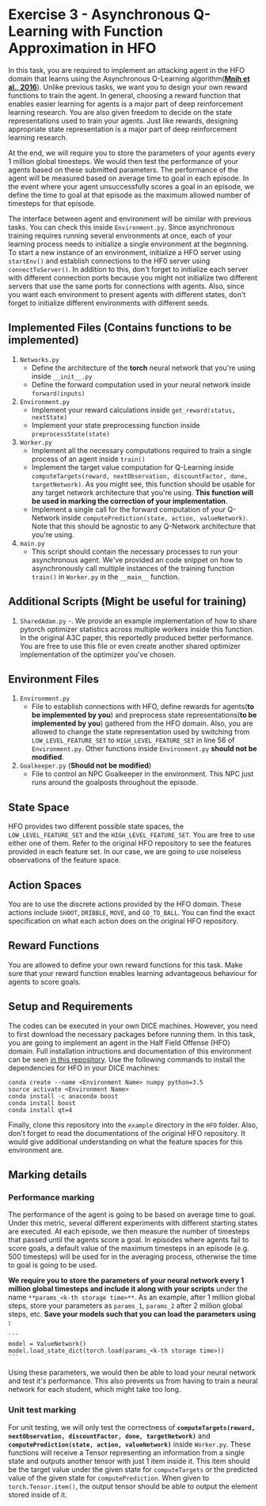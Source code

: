 # Exercise 3 - Asynchronous Q-Learning with Function Approximation in HFO

In this task, you are required to implement an attacking agent in the HFO domain that learns using the Asynchronous Q-Learning  algorithm([**Mnih et al., 2016**](https://arxiv.org/pdf/1602.01783.pdf)). Unlike previous tasks, we want you to design your own reward functions to train the agent. In general, choosing a reward function that enables easier learning for agents is a major part of deep reinforcement learning research. You are also given freedom to decide on the state representations used to train your agents. Just like rewards, designing appropriate state representation is a major part of deep reinforcement learning research.

At the end, we will require you to store the parameters of your agents every 1 million global timesteps. We would then test the performance of your agents based on these submitted parameters. The performance of the agent will be measured based on average time to goal in each episode. In the event where your agent unsuccessfully scores a goal in an episode, we define the time to goal at that episode as the maximum allowed number of timesteps for that episode.

The interface between agent and environment will be similar with previous tasks. You can check this inside `Environment.py`. Since asynchronous training requires running several environments at once, each of your learning process needs to initialize a single environment at the beginning. To start a new instance of an environment, initialize a HFO server using `startEnv()` and establish connections to the HF0 server using `connectToServer()`. In addition to this, don't forget to initialize each server with different connection ports because you might not initialize two different servers that use the same ports for connections with agents. Also, since you want each environment to present agents with different states, don't forget to initialize different environments with different seeds.

## Implemented Files (**Contains functions to be implemented**)
1. `Networks.py` 
   - Define the architecture of the **torch** neural network that you're using inside `__init__.py`
   - Define the forward computation used in your neural network inside `forward(inputs)`
2. `Environment.py` 
   - Implement your reward calculations inside `get_reward(status, nextState)`
   - Implement your state preprocessing function inside `preprocessState(state)`
3. `Worker.py`
   - Implement all the necessary computations required to train a single process of an agent inside `train()`
   - Implement the target value computation for Q-Learning inside `computeTargets(reward, nextObservation, discountFactor, done, targetNetwork)`. As you might see, this function should be usable for any target network architecture that you're using. **This function will be used in marking the correction of your implementation**.
   - Implement a single call for the forward computation of your Q-Network inside `computePrediction(state, action, valueNetwork)`. Note that this should be agnostic to any Q-Network architecture that you're using.
4. `main.py` 
   - This script should contain the necessary processes to run your asynchronous agent. We've provided an code snippet on how to asynchronously call multiple instances of the training function `train()` in `Worker.py` in the `__main__` function. 

## Additional Scripts (**Might be useful for training**)
1. `SharedAdam.py`
   -. We provide an example implementation of how to share pytorch optimizer statistics across multiple workers inside this function. In the original A3C paper, this reportedly produced better performance. You are free to use this file or even create another shared optimizer implementation of the optimizer you've chosen.

## Environment Files
1. `Environment.py`
   - File to establish connections with HFO, define rewards for agents(**to be implemented by you**)
 and preprocess state representations(**to be implemented by you**) gathered from the HFO domain. Also, you are allowed to change the state representation used by switching from `LOW_LEVEL_FEATURE_SET` to `HIGH_LEVEL_FEATURE_SET` in line 56 of `Environment.py`. Other functions inside `Environment.py` **should not be modified**.
2. `Goalkeeper.py` (**Should not be modified**)
   - File to control an NPC Goalkeeper in the environment. This NPC just runs around the goalposts throughout the episode.
   
## State Space
HFO provides two different possible state spaces, the `LOW_LEVEL_FEATURE_SET` and the `HIGH_LEVEL_FEATURE_SET`. You are free to use either one of them. Refer to the original HFO repository to see the features provided in each feature set. In our case, we are going to use noiseless observations of the feature space.

## Action Spaces
You are to use the discrete actions provided by the HFO domain. These actions include `SHOOT`, `DRIBBLE`, `MOVE`, and `GO_TO_BALL`. You can find the exact specification on what each action does on the original HFO repository. 

## Reward Functions
You are allowed to define your own reward functions for this task. Make sure that your reward function enables learning advantageous behaviour for agents to score goals.

## Setup and Requirements

The codes can be executed in your own DICE machines. However, you need to first download the necessary packages before running them. In this task, you are going to implement an agent in the Half Field Offense (HFO) domain. Full installation intructions and documentation of this environment can be seen [in this repository](https://github.com/raharrasy/HFO). Use the following commands to install the dependencies for HFO in your DICE machines:

```
conda create --name <Environment Name> numpy python=3.5
source activate <Environment Name>
conda install -c anaconda boost
conda install boost
conda install qt=4
```  

Finally, clone this repository into the `example` directory in the `HFO` folder. Also, don't forget to read the documentations of the original HFO repository. It would give additional understanding on what the feature spaces for this environment are.

## Marking details
### Performance marking
The performance of the agent is going to be based on average time to goal. Under this metric, several different experiments with different starting states are executed. At each episode, we then measure the number of timesteps that passed until the agents score a goal. In episodes where agents fail to score goals, a default value of the maximum timesteps in an episode (e.g. 500 timesteps) will be used for in the averaging process, otherwise the time to goal is going to be used.

**We require you to store the parameters of your neural network every 1 million global timesteps and include it along with your scripts** under the name `**params_<k-th storage time>**`. As an example, after 1 million global steps, store your parameters as `params_1`, `params_2` after 2 million global steps, etc. **Save your models such that you can load the parameters using :**

    ```
    model = ValueNetwork()
    model.load_state_dict(torch.load(params_<k-th storage time>))
    ```

Using these parameters, we would then be able to load your neural network and test it's performance. This also prevents us from having to train a neural network for each student, which might take too long.

### Unit test marking
For unit testing, we will only test the correctness of **`computeTargets(reward, nextObservation, discountFactor, done, targetNetwork)`** and **`computePrediction(state, action, valueNetwork)`** inside `Worker.py`. These functions will receive a Tensor representing an information from a single state and outputs another tensor with just 1 item inside it. This item should be the target value under the given state for `computeTargets` or the predicted value of the given state for `computePrediction`. When given to `torch.Tensor.item()`, the output tensor should be able to output the element stored inside of it.


